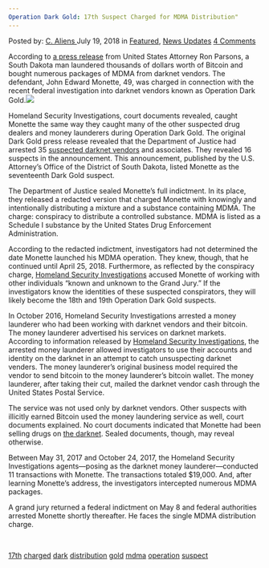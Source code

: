 ```yaml
---
Operation Dark Gold: 17th Suspect Charged for MDMA Distribution"
---
```

<article class="post-listing post-26336 post type-post status-publish format-standard has-post-thumbnail hentry 
 tag-17th tag-charged tag-dark tag-distribution tag-gold tag-mdma tag-operation tag-suspect">
<div class="post-inner">
<span>Posted by: <a href="https://www.deepdotweb.com/author/caliens/" title="">C. Aliens </a></span>
<span>July 19, 2018</span>
<span>in <a href="https://www.deepdotweb.com/category/deepdot-news/" rel="category tag">Featured</a>, <a href="https://www.deepdotweb.com/category/news-updates/" rel="category tag">News Updates</a></span>
<span><a href="https://www.deepdotweb.com/2018/07/19/operation-dark-gold-17th-suspect-charged-for-mdma-distribution/#comments">4 Comments</a></span>


<p>According to <a href="https://www.justice.gov/usao-sd/pr/first-nationwide-undercover-operation-targeting-darknet-vendors-results-arrests-more-35">a press release</a> from United States Attorney Ron Parsons, a South Dakota man laundered thousands of dollars worth of Bitcoin and bought numerous packages of MDMA from darknet vendors. The defendant, John Edward Monette, 49, was charged in connection with the recent federal investigation into darknet vendors known as Operation Dark Gold.<img class="wp-image-26337 aligncenter" src="/imgs/2018/07/word-image-42.jpeg" srcset="/imgs/2018/07/word-image-42.jpeg 660w, /imgs/2018/07/word-image-42-300x150.jpeg 300w" sizes="(max-width: 660px) 100vw, 660px" /></p>
<p>Homeland Security Investigations, court documents revealed, caught Monette the same way they caught many of the other suspected drug dealers and money launderers during Operation Dark Gold. The original Dark Gold press release revealed that the Department of Justice had arrested 35 <a href="https://www.deepdotweb.com/tag/bust/">suspected darknet vendors</a> and associates. They revealed 16 suspects in the announcement. This announcement, published by the U.S. Attorney’s Office of the District of South Dakota, listed Monette as the seventeenth Dark Gold suspect.</p>
<p>The Department of Justice sealed Monette&#8217;s full indictment. In its place, they released a redacted version that charged Monette with knowingly and intentionally distributing a mixture and a substance containing MDMA. The charge: conspiracy to distribute a controlled substance. MDMA is listed as a Schedule I substance by the United States Drug Enforcement Administration.</p>
<p>According to the redacted indictment, investigators had not determined the date Monette launched his MDMA operation. They knew, though, that he continued until April 25, 2018. Furthermore, as reflected by the conspiracy charge, <a href="https://www.deepdotweb.com/tag/hsi/">Homeland Security Investigations</a> accused Monette of working with other individuals “known and unknown to the Grand Jury.” If the investigators know the identities of these suspected conspirators, they will likely become the 18th and 19th Operation Dark Gold suspects.</p>
<p>In October 2016, Homeland Security Investigations arrested a money launderer who had been working with darknet vendors and their bitcoin. The money launderer advertised his services on darknet markets. According to information released by <a href="https://www.deepdotweb.com/tag/hsi/">Homeland Security Investigations</a>, the arrested money launderer allowed investigators to use their accounts and identity on the darknet in an attempt to catch unsuspecting darknet venders. The money launderer’s original business model required the vendor to send bitcoin to the money launderer’s bitcoin wallet. The money launderer, after taking their cut, mailed the darknet vendor cash through the United States Postal Service.</p>
<p>The service was not used only by darknet vendors. Other suspects with illicitly earned Bitcoin used the money laundering service as well, court documents explained. No court documents indicated that Monette had been selling drugs on <a href="https://www.deepdotweb.com/tag/darknet/">the darknet</a>. Sealed documents, though, may reveal otherwise.</p>
<p>Between May 31, 2017 and October 24, 2017, the Homeland Security Investigations agents—posing as the darknet money launderer—conducted 11 transactions with Monette. The transactions totaled $19,000. And, after learning Monette&#8217;s address, the investigators intercepted numerous MDMA packages.</p>
<p>A grand jury returned a federal indictment on May 8 and federal authorities arrested Monette shortly thereafter. He faces the single MDMA distribution charge.</p>
<p>&nbsp;</p>
</div>
<a href="https://www.deepdotweb.com/tag/17th/" rel="tag">17th</a> <a href="https://www.deepdotweb.com/tag/charged/" rel="tag">charged</a> <a href="https://www.deepdotweb.com/tag/dark/" rel="tag">dark</a> <a href="https://www.deepdotweb.com/tag/distribution/" rel="tag">distribution</a> <a href="https://www.deepdotweb.com/tag/gold/" rel="tag">gold</a> <a href="https://www.deepdotweb.com/tag/mdma/" rel="tag">mdma</a> <a href="https://www.deepdotweb.com/tag/operation/" rel="tag">operation</a> <a href="https://www.deepdotweb.com/tag/suspect/" rel="tag">suspect</a></span> <span style="display:none" class="updated">2018-07-19<a href="https://www.deepdotweb.com/author/caliens/" title="Posts by C. Aliens" rel="author">C. Aliens</a></strong></div>

